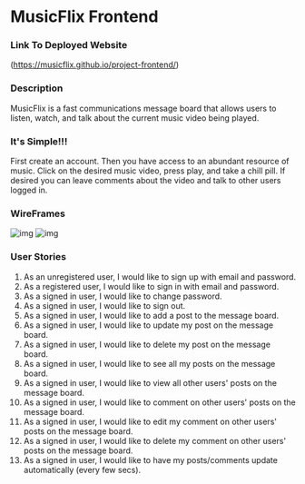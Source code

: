 # MusicFlix Frontend
### Link To Deployed Website
(https://musicflix.github.io/project-frontend/)
### Description
MusicFlix is a fast communications message board that allows users to listen, watch, and talk about the current music video being played.

### It's Simple!!!
First create an account. Then you have access to an abundant resource of music.
Click on the desired music video, press play, and take a chill pill. If desired you can leave comments about the video and talk to other
users logged in.

### WireFrames
![img](https://media.git.generalassemb.ly/user/38105/files/52bcab00-73d4-11ec-8881-33bea03f7db7)
![img](https://media.git.generalassemb.ly/user/38105/files/53554180-73d4-11ec-8231-e8cd8c8d3b7a)


### User Stories
1. As an unregistered user, I would like to sign up with email and password.<br>
2. As a registered user, I would like to sign in with email and password.<br>
3. As a signed in user, I would like to change password.<br>
4. As a signed in user, I would like to sign out.<br>
5. As a signed in user, I would like to add a post to the message board.<br>
6. As a signed in user, I would like to update my post on the message board.<br>
7. As a signed in user, I would like to delete my post on the message board.<br>
8. As a signed in user, I would like to see all my posts on the message board.<br>
9. As a signed in user, I would like to view all other users' posts on the message board.<br>
10. As a signed in user, I would like to comment on other users' posts on the message board.<br>
11. As a signed in user, I would like to edit my comment on other users' posts on the message board.<br>
12. As a signed in user, I would like to delete my comment on other users' posts on the message board.<br>
13. As a signed in user, I would like to have my posts/comments update automatically (every few secs).